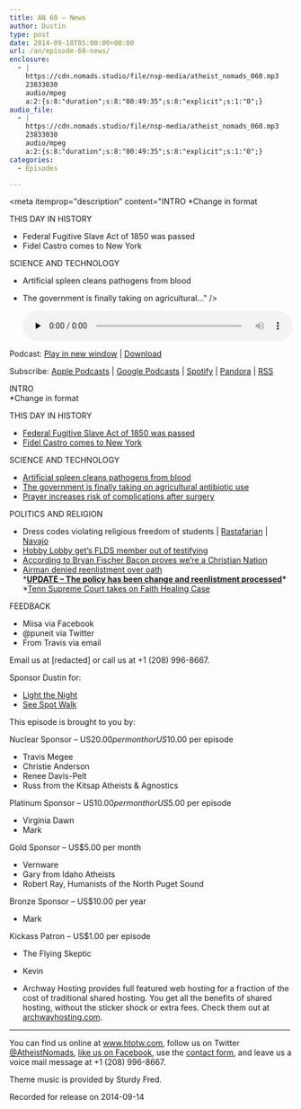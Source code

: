 ```yaml
---
title: AN 60 – News
author: Dustin
type: post
date: 2014-09-18T05:00:00+00:00
url: /an/episode-60-news/
enclosure:
  - |
    https://cdn.nomads.studio/file/nsp-media/atheist_nomads_060.mp3
    23833030
    audio/mpeg
    a:2:{s:8:"duration";s:8:"00:49:35";s:8:"explicit";s:1:"0";}
audio_file:
  - |
    https://cdn.nomads.studio/file/nsp-media/atheist_nomads_060.mp3
    23833030
    audio/mpeg
    a:2:{s:8:"duration";s:8:"00:49:35";s:8:"explicit";s:1:"0";}
categories:
  - Episodes

---
```

<div itemscope itemtype="http://schema.org/AudioObject">
  <meta itemprop="name" content="Episode 60 &#8211; News" />
  
  <meta itemprop="uploadDate" content="2014-09-17T23:00:00-06:00" />
  
  <meta itemprop="encodingFormat" content="audio/mpeg" />
  
  <meta itemprop="duration" content="PT49M35S" />
  
  <meta itemprop="description" content="INTRO
*Change in format

THIS DAY IN HISTORY

* Federal Fugitive Slave Act of 1850 was passed
* Fidel Castro comes to New York

SCIENCE AND TECHNOLOGY

* Artificial spleen cleans pathogens from blood
* The government is finally taking on agricultural..." />
  
  <meta itemprop="contentUrl" content="https://dts.podtrac.com/redirect.mp3/cdn.nomads.studio/file/nsp-media/atheist_nomads_060.mp3" />
  
  <meta itemprop="contentSize" content="22.7" />
  </p> 
  
  <div class="powerpress_player" id="powerpress_player_8315">
    <audio class="wp-audio-shortcode" id="audio-5178-59" preload="none" style="width: 100%;" controls="controls"><source type="audio/mpeg" src="https://dts.podtrac.com/redirect.mp3/cdn.nomads.studio/file/nsp-media/atheist_nomads_060.mp3?_=59" /><a href="https://dts.podtrac.com/redirect.mp3/cdn.nomads.studio/file/nsp-media/atheist_nomads_060.mp3">https://dts.podtrac.com/redirect.mp3/cdn.nomads.studio/file/nsp-media/atheist_nomads_060.mp3</a></audio>
  </div>
</div>

<p class="powerpress_links powerpress_links_mp3">
  Podcast: <a href="https://dts.podtrac.com/redirect.mp3/cdn.nomads.studio/file/nsp-media/atheist_nomads_060.mp3" class="powerpress_link_pinw" target="_blank" title="Play in new window" onclick="return powerpress_pinw('https://htotw.com/?powerpress_pinw=5178-podcast');" rel="nofollow">Play in new window</a> | <a href="https://dts.podtrac.com/redirect.mp3/cdn.nomads.studio/file/nsp-media/atheist_nomads_060.mp3" class="powerpress_link_d" title="Download" rel="nofollow" download="atheist_nomads_060.mp3">Download</a>
</p>

<p class="powerpress_links powerpress_subscribe_links">
  Subscribe: <a href="https://podcasts.apple.com/us/podcast/humanists-take-on-the-world/id530050098?mt=2&ls=1" class="powerpress_link_subscribe powerpress_link_subscribe_itunes" target="_blank" title="Subscribe on Apple Podcasts" rel="nofollow">Apple Podcasts</a> | <a href="https://www.google.com/podcasts?feed=aHR0cDovL2F0aGVpc3Rub21hZHMubGlic3luLmNvbS9yc3M%3D" class="powerpress_link_subscribe powerpress_link_subscribe_googleplay" target="_blank" title="Subscribe on Google Podcasts" rel="nofollow">Google Podcasts</a> | <a href="https://open.spotify.com/show/3LzK2xZGike6Tc1GEMtMbr?si=LieN9SNuTpq96smuaUsH8A" class="powerpress_link_subscribe powerpress_link_subscribe_spotify" target="_blank" title="Subscribe on Spotify" rel="nofollow">Spotify</a> | <a href="https://www.pandora.com/podcast/atheist-nomads/PC:10122?corr=62071012&part=ug" class="powerpress_link_subscribe powerpress_link_subscribe_pandora" target="_blank" title="Subscribe on Pandora" rel="nofollow">Pandora</a> | <a href="https://htotw.com/feed/podcast/" class="powerpress_link_subscribe powerpress_link_subscribe_rss" target="_blank" title="Subscribe via RSS" rel="nofollow">RSS</a>
</p>

INTRO  
*Change in format

THIS DAY IN HISTORY

* <a href="http://en.wikipedia.org/wiki/Fugitive_Slave_Act_of_1850" target="_blank" rel="noopener">Federal Fugitive Slave Act of 1850 was passed</a>  
* <a href="http://www.history.com/this-day-in-history/castro-arrives-in-new-york" target="_blank" rel="noopener">Fidel Castro comes to New York</a>

SCIENCE AND TECHNOLOGY

* <a href="http://www.scientificamerican.com/article/artificial-spleen-cleans-up-blood/" target="_blank" rel="noopener">Artificial spleen cleans pathogens from blood</a>  
* <a href="http://www.rawstory.com/rs/2014/09/superbug-fears-lawmakers-want-to-crack-down-on-antibiotic-overuse-in-livestock/" target="_blank" rel="noopener">The government is finally taking on agricultural antibiotic use</a>  
* <a href="http://www.nbcnews.com/id/12082681/ns/health-heart_health/t/power-prayer-flunks-unusual-test/#.VBjOjGDXF7T" target="_blank" rel="noopener">Prayer increases risk of complications after surgery</a>

POLITICS AND RELIGION

* Dress codes violating religious freedom of students | <a href="http://thinkprogress.org/justice/2014/09/04/3478883/dreadlocks-rasta-school/" target="_blank" rel="noopener">Rastafarian</a> | <a href="http://www.kob.com/article/stories/S3544539.shtml" target="_blank" rel="noopener">Navajo</a>  
* <a href="http://thinkprogress.org/justice/2014/09/16/3568063/hobby-lobby-child-labor/" target="_blank" rel="noopener">Hobby Lobby get’s FLDS member out of testifying</a>  
* <a href="http://www.rightwingwatch.org/content/fischer-sale-bacon-proves-america-christian-nation" target="_blank" rel="noopener">According to Bryan Fischer Bacon proves we’re a Christian Nation</a>  
* <a href="http://www.washingtonpost.com/news/checkpoint/wp/2014/09/05/humanist-group-air-force-airman-denied-reenlistment-because-he-refused-to-say-so-help-me-god/" target="_blank" rel="noopener">Airman denied reenlistment over oath</a>  
\***<a href="http://www.af.mil/News/ArticleDisplay/tabid/223/Article/497535/af-to-change-instructions-for-oaths.aspx" target="_blank" rel="noopener">UPDATE &#8211; The policy has been change and reenlistment processed</a>\***  
*<a href="http://abcnews.go.com/Health/wireStory/tennessee-supreme-court-hear-faith-healing-case-25247427" target="_blank" rel="noopener">Tenn Supreme Court takes on Faith Healing Case</a>

FEEDBACK

* Miisa via Facebook  
* @puneit via Twitter  
* From Travis via email

Email us at [redacted] or call us at +1 (208) 996-8667.

Sponsor Dustin for:  
* <a href="http://pages.lightthenight.org/oswim/Boise14/DWilliams" target="_blank" rel="noopener">Light the Night</a>  
* <a href="http://idahohumane.donordrive.com/index.cfm?fuseaction=donorDrive.participant&participantID=1812" target="_blank" rel="noopener">See Spot Walk</a>

This episode is brought to you by:

Nuclear Sponsor &#8211; US$20.00 per month or US$10.00 per episode  
* Travis Megee  
* Christie Anderson  
* Renee Davis-Pelt  
* Russ from the Kitsap Atheists & Agnostics

Platinum Sponsor – US$10.00 per month or US$5.00 per episode  
* Virginia Dawn  
* Mark

Gold Sponsor – US$5.00 per month  
* Vernware  
* Gary from Idaho Atheists  
* Robert Ray, Humanists of the North Puget Sound

Bronze Sponsor &#8211; US$10.00 per year  
* Mark

Kickass Patron &#8211; US$1.00 per episode  
* The Flying Skeptic  
* Kevin

* Archway Hosting provides full featured web hosting for a fraction of the cost of traditional shared hosting. You get all the benefits of shared hosting, without the sticker shock or extra fees. Check them out at <a href="http://archwayhosting.com/" target="_blank" rel="noopener">archwayhosting.com</a>.

<hr width="500" />

You can find us online at <a href="https://www.htotw.com/" target="_blank" rel="noopener">www.htotw.com</a>, follow us on Twitter <a href="https://htotw.com/twitter" target="_blank" rel="noopener">@AtheistNomads</a>, <a href="https://htotw.com/facebook" target="_blank" rel="noopener">like us on Facebook</a>, use the [contact form](https://htotw.com/contact), and leave us a voice mail message at +1 (208) 996-8667.

Theme music is provided by Sturdy Fred.

Recorded for release on 2014-09-14